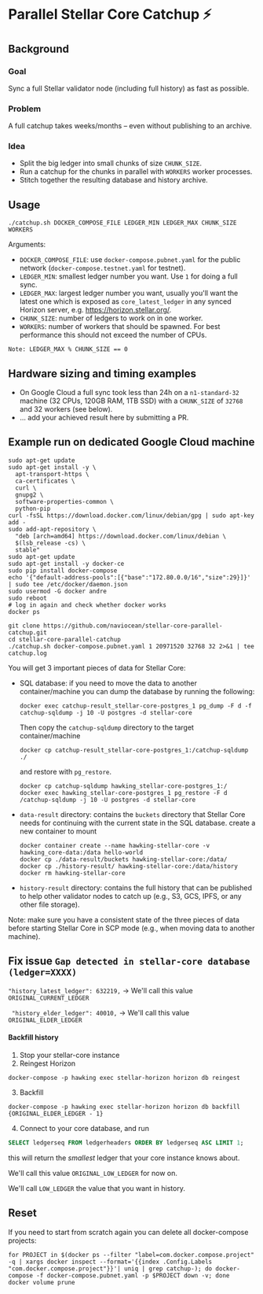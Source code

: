 # Parallel Stellar Core Catchup ⚡

## Background

### Goal

Sync a full Stellar validator node (including full history) as fast as possible.

### Problem

A full catchup takes weeks/months – even without publishing to an archive.

### Idea

 * Split the big ledger into small chunks of size `CHUNK_SIZE`.
 * Run a catchup for the chunks in parallel with `WORKERS` worker processes.
 * Stitch together the resulting database and history archive.

## Usage

```
./catchup.sh DOCKER_COMPOSE_FILE LEDGER_MIN LEDGER_MAX CHUNK_SIZE WORKERS
```

Arguments:

* `DOCKER_COMPOSE_FILE`: use `docker-compose.pubnet.yaml` for the public network (`docker-compose.testnet.yaml` for testnet).
* `LEDGER_MIN`: smallest ledger number you want. Use `1` for doing a full sync.
* `LEDGER_MAX`: largest ledger number you want, usually you'll want the latest one which is exposed as `core_latest_ledger` in any synced Horizon server, e.g. https://horizon.stellar.org/.
* `CHUNK_SIZE`: number of ledgers to work on in one worker.
* `WORKERS`: number of workers that should be spawned. For best performance this should not exceed the number of CPUs.

`Note: LEDGER_MAX % CHUNK_SIZE == 0`

## Hardware sizing and timing examples

* On Google Cloud a full sync took less than 24h on a `n1-standard-32` machine (32 CPUs, 120GB RAM, 1TB SSD) with a `CHUNK_SIZE` of `32768` and 32 workers (see below).
* ... add your achieved result here by submitting a PR.

## Example run on dedicated Google Cloud machine

```
sudo apt-get update
sudo apt-get install -y \
  apt-transport-https \
  ca-certificates \
  curl \
  gnupg2 \
  software-properties-common \
  python-pip
curl -fsSL https://download.docker.com/linux/debian/gpg | sudo apt-key add -
sudo add-apt-repository \
  "deb [arch=amd64] https://download.docker.com/linux/debian \
  $(lsb_release -cs) \
  stable"
sudo apt-get update
sudo apt-get install -y docker-ce
sudo pip install docker-compose
echo '{"default-address-pools":[{"base":"172.80.0.0/16","size":29}]}' | sudo tee /etc/docker/daemon.json
sudo usermod -G docker andre
sudo reboot
# log in again and check whether docker works
docker ps
```

```
git clone https://github.com/naviocean/stellar-core-parallel-catchup.git
cd stellar-core-parallel-catchup
./catchup.sh docker-compose.pubnet.yaml 1 20971520 32768 32 2>&1 | tee catchup.log
```

You will get 3 important pieces of data for Stellar Core:

* SQL database: if you need to move the data to another container/machine you can dump the database by running the following:

    ```
    docker exec catchup-result_stellar-core-postgres_1 pg_dump -F d -f catchup-sqldump -j 10 -U postgres -d stellar-core
    ```

    Then copy the `catchup-sqldump` directory to the target container/machine 
    
    ```
    docker cp catchup-result_stellar-core-postgres_1:/catchup-sqldump ./
    ```
    
    and restore with `pg_restore`.
    
    ```
    docker cp catchup-sqldump hawking_stellar-core-postgres_1:/
    docker exec hawking_stellar-core-postgres_1 pg_restore -F d /catchup-sqldump -j 10 -U postgres -d stellar-core
    ```

* `data-result` directory: contains the `buckets` directory that Stellar Core needs for continuing with the current state in the SQL database.
    create a new container to mount 
    
    ```
    docker container create --name hawking-stellar-core -v hawking_core-data:/data hello-world
    docker cp ./data-result/buckets hawking-stellar-core:/data/
    docker cp ./history-result/ hawking-stellar-core:/data/history
    docker rm hawking-stellar-core
    ```
    
* `history-result` directory: contains the full history that can be published to help other validator nodes to catch up (e.g., S3, GCS, IPFS, or any other file storage).

Note: make sure you have a consistent state of the three pieces of data before starting Stellar Core in SCP mode (e.g., when moving data to another machine).

## Fix issue `Gap detected in stellar-core database (ledger=XXXX)`

 `"history_latest_ledger": 632219,` -> We'll call this value `ORIGINAL_CURRENT_LEDGER`
 
 ` "history_elder_ledger": 40010,` -> We'll call this value `ORIGINAL_ELDER_LEDGER`

#### Backfill history
1. Stop your stellar-core instance
2. Reingest Horizon
```
docker-compose -p hawking exec stellar-horizon horizon db reingest
```
3. Backfill
```
docker-compose -p hawking exec stellar-horizon horizon db backfill {ORIGINAL_ELDER_LEDGER - 1}
```

4. Connect to your core database, and run
```sql
SELECT ledgerseq FROM ledgerheaders ORDER BY ledgerseq ASC LIMIT 1;
```
this will return the _smallest_ ledger that your core instance knows about.

We'll call this value `ORIGINAL_LOW_LEDGER` for now on.

We'll call `LOW_LEDGER` the value that you want in history.


## Reset

If you need to start from scratch again you can delete all docker-compose projects:

```
for PROJECT in $(docker ps --filter "label=com.docker.compose.project" -q | xargs docker inspect --format='{{index .Config.Labels "com.docker.compose.project"}}'| uniq | grep catchup-); do docker-compose -f docker-compose.pubnet.yaml -p $PROJECT down -v; done
docker volume prune
```
